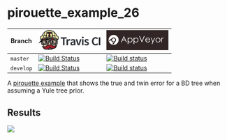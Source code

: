 # pirouette_example_26

Branch   |[![Travis CI logo](pics/TravisCI.png)](https://travis-ci.org)                                                                                                 |[![AppVeyor logo](pics/AppVeyor.png)](https://appveyor.com)                                                                                               
---------|--------------------------------------------------------------------------------------------------------------------------------------------------------------|--------------------------------------------------------------------------------------------------------------------------------------------------------------------------------------------
`master` |[![Build Status](https://travis-ci.org/richelbilderbeek/pirouette_example_26.svg?branch=master)](https://travis-ci.org/richelbilderbeek/pirouette_example_26) |[![Build status](https://ci.appveyor.com/api/projects/status/ebm98c0ek7bl8p34/branch/master?svg=true)](https://ci.appveyor.com/project/richelbilderbeek/pirouette-example-26/branch/master)
`develop`|[![Build Status](https://travis-ci.org/richelbilderbeek/pirouette_example_26.svg?branch=develop)](https://travis-ci.org/richelbilderbeek/pirouette_example_26)|[![Build status](https://ci.appveyor.com/api/projects/status/ebm98c0ek7bl8p34/branch/develop?svg=true)](https://ci.appveyor.com/project/richelbilderbeek/pirouette-example-26/branch/develop)

A [pirouette example](https://github.com/richelbilderbeek/pirouette_examples)
that shows the true and twin error for a BD tree when assuming a Yule tree prior.

## Results

![](example_26_314/errors.png)

